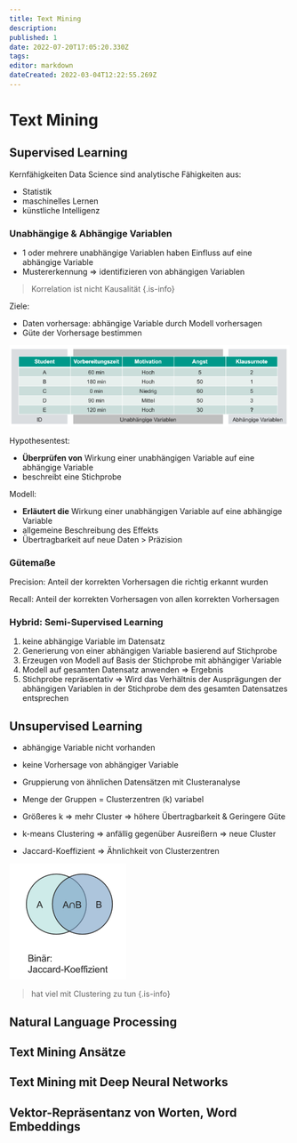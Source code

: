 ```yaml
---
title: Text Mining
description: 
published: 1
date: 2022-07-20T17:05:20.330Z
tags: 
editor: markdown
dateCreated: 2022-03-04T12:22:55.269Z
---
```


# Text Mining

## Supervised Learning

Kernfähigkeiten Data Science sind analytische Fähigkeiten aus:

- Statistik
- maschinelles Lernen
- künstliche Intelligenz

### Unabhängige & Abhängige Variablen

- 1 oder mehrere unabhängige Variablen haben Einfluss auf eine abhängige Variable
- Mustererkennung => identifizieren von abhängigen Variablen

> Korrelation ist nicht Kausalität
{.is-info}

Ziele:

- Daten vorhersage: abhängige Variable durch Modell vorhersagen
- Güte der Vorhersage bestimmen

![variablen.png](/fom/semester-3/big-data/variablen.png)

Hypothesentest:

- **Überprüfen von** Wirkung einer unabhängigen Variable auf eine abhängige Variable
- beschreibt eine Stichprobe

Modell:

- **Erläutert die** Wirkung einer unabhängigen Variable auf eine abhängige Variable
- allgemeine Beschreibung des Effekts
- Übertragbarkeit auf neue Daten > Präzision

### Gütemaße

Precision: Anteil der korrekten Vorhersagen die richtig erkannt wurden

Recall: Anteil der korrekten Vorhersagen von allen korrekten Vorhersagen

### Hybrid: Semi-Supervised Learning

1. keine abhängige Variable im Datensatz
1. Generierung von einer abhängigen Variable basierend auf Stichprobe
1. Erzeugen von Modell auf Basis der Stichprobe mit abhängiger Variable
1. Modell auf gesamten Datensatz anwenden => Ergebnis
1. Stichprobe repräsentativ => Wird das Verhältnis der Ausprägungen der abhängigen Variablen in der Stichprobe dem des gesamten Datensatzes entsprechen

## Unsupervised Learning

- abhängige Variable nicht vorhanden
- keine Vorhersage von abhängiger Variable
- Gruppierung von ähnlichen Datensätzen mit Clusteranalyse
- Menge der Gruppen = Clusterzentren (k) variabel

- Größeres k => mehr Cluster => höhere Übertragbarkeit & Geringere Güte
- k-means Clustering => anfällig gegenüber Ausreißern => neue Cluster
- Jaccard-Koeffizient => Ähnlichkeit von Clusterzentren

![jaccard.png](/fom/semester-3/big-data/jaccard.png)

> hat viel mit Clustering zu tun
{.is-info}

## Natural Language Processing

## Text Mining Ansätze

## Text Mining mit Deep Neural Networks

## Vektor-Repräsentanz von Worten, Word Embeddings
